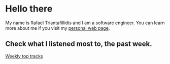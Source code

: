 # Hello there

My name is Rafael Triantafillidis and I am a software engineer. You can learn more about me if you visit my [personal web page](https://a21.dev).


## Check what I listened most to, the past week.

[Weekly top tracks](./weekly-top-tracks.md)
